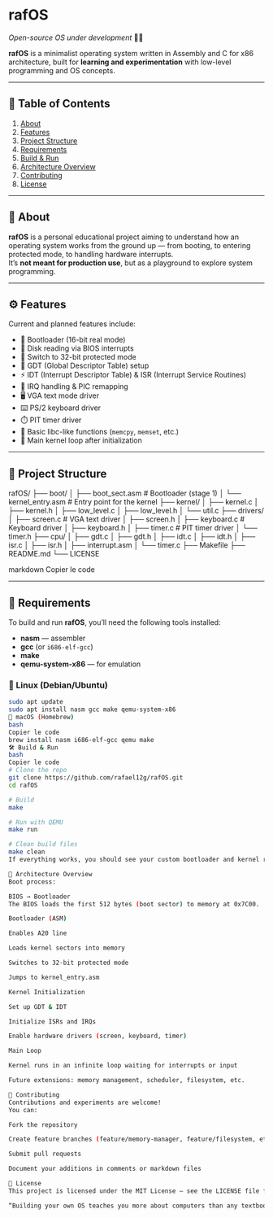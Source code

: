 # rafOS

*Open-source OS under development* 🧠💾  

**rafOS** is a minimalist operating system written in Assembly and C for x86 architecture, built for **learning and experimentation** with low-level programming and OS concepts.

---

## 🧩 Table of Contents
1. [About](#about)  
2. [Features](#features)  
3. [Project Structure](#project-structure)  
4. [Requirements](#requirements)  
5. [Build & Run](#build--run)  
6. [Architecture Overview](#architecture-overview)  
7. [Contributing](#contributing)  
8. [License](#license)

---

## 🧠 About

**rafOS** is a personal educational project aiming to understand how an operating system works from the ground up — from booting, to entering protected mode, to handling hardware interrupts.  
It’s **not meant for production use**, but as a playground to explore system programming.

---

## ⚙️ Features

Current and planned features include:

- 🧭 Bootloader (16-bit real mode)
- 💽 Disk reading via BIOS interrupts
- 🚀 Switch to 32-bit protected mode
- 🧱 GDT (Global Descriptor Table) setup
- ⚡ IDT (Interrupt Descriptor Table) & ISR (Interrupt Service Routines)
- 🔔 IRQ handling & PIC remapping
- 🖥️ VGA text mode driver
- ⌨️ PS/2 keyboard driver
- ⏱️ PIT timer driver
- 🧮 Basic libc-like functions (`memcpy`, `memset`, etc.)
- 🔁 Main kernel loop after initialization

---

## 📂 Project Structure

rafOS/
├── boot/
│ ├── boot_sect.asm # Bootloader (stage 1)
│ └── kernel_entry.asm # Entry point for the kernel
├── kernel/
│ ├── kernel.c
│ ├── kernel.h
│ ├── low_level.c
│ ├── low_level.h
│ └── util.c
├── drivers/
│ ├── screen.c # VGA text driver
│ ├── screen.h
│ ├── keyboard.c # Keyboard driver
│ ├── keyboard.h
│ ├── timer.c # PIT timer driver
│ └── timer.h
├── cpu/
│ ├── gdt.c
│ ├── gdt.h
│ ├── idt.c
│ ├── idt.h
│ ├── isr.c
│ ├── isr.h
│ ├── interrupt.asm
│ └── timer.c
├── Makefile
├── README.md
└── LICENSE

markdown
Copier le code

---

## 🧰 Requirements

To build and run **rafOS**, you’ll need the following tools installed:

- **nasm** — assembler  
- **gcc** (or `i686-elf-gcc`)  
- **make**  
- **qemu-system-x86** — for emulation  

### 🐧 Linux (Debian/Ubuntu)

```bash
sudo apt update
sudo apt install nasm gcc make qemu-system-x86
🍎 macOS (Homebrew)
bash
Copier le code
brew install nasm i686-elf-gcc qemu make
🛠️ Build & Run
bash
Copier le code
# Clone the repo
git clone https://github.com/rafael12g/rafOS.git
cd rafOS

# Build
make

# Run with QEMU
make run

# Clean build files
make clean
If everything works, you should see your custom bootloader and kernel running in the QEMU emulator. 🖥️

🧱 Architecture Overview
Boot process:

BIOS → Bootloader
The BIOS loads the first 512 bytes (boot sector) to memory at 0x7C00.

Bootloader (ASM)

Enables A20 line

Loads kernel sectors into memory

Switches to 32-bit protected mode

Jumps to kernel_entry.asm

Kernel Initialization

Set up GDT & IDT

Initialize ISRs and IRQs

Enable hardware drivers (screen, keyboard, timer)

Main Loop

Kernel runs in an infinite loop waiting for interrupts or input

Future extensions: memory management, scheduler, filesystem, etc.

🤝 Contributing
Contributions and experiments are welcome!
You can:

Fork the repository

Create feature branches (feature/memory-manager, feature/filesystem, etc.)

Submit pull requests

Document your additions in comments or markdown files

📜 License
This project is licensed under the MIT License — see the LICENSE file for details.

“Building your own OS teaches you more about computers than any textbook ever could.”
